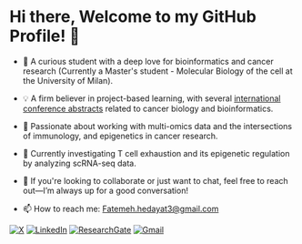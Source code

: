 <!---
HedayatF/HedayatF is a ✨ special ✨ repository because its `README.md` (this file) appears on your GitHub profile.
You can click the Preview link to take a look at your changes.
--->
# Hi there, Welcome to my GitHub Profile! 👋

- 💭 A curious student with a deep love for bioinformatics and cancer research (Currently a Master's student - Molecular Biology of the cell at the University of Milan).
- 💡 A firm believer in project-based learning, with several [international conference abstracts](https://www.researchgate.net/profile/Fatemeh-Hedayat-2) related to cancer biology and bioinformatics.
- 💠 Passionate about working with multi-omics data and the intersections of immunology, and epigenetics in cancer research.
- 🧬 Currently investigating T cell exhaustion and its epigenetic regulation by analyzing scRNA-seq data.

- 🤝 If you're looking to collaborate or just want to chat, feel free to reach out—I’m always up for a good conversation!
- 📫 How to reach me: Fatemeh.hedayat3@gmail.com

[![X](https://img.shields.io/badge/X-000?style=for-the-badge&logo=x)](https://x.com/FatemehHedayat)
[![LinkedIn](https://img.shields.io/badge/LinkedIn-0077B5?style=for-the-badge&logo=linkedin&logoColor=white)](https://www.linkedin.com/in/fatemeh-hedayat/)
[![ResearchGate](https://img.shields.io/badge/ResearchGate-000?style=for-the-badge&logo=researchgate&logoColor=2CA5E0)](https://www.researchgate.net/profile/Fatemeh-Hedayat-2)
[![Gmail](https://img.shields.io/badge/Gmail-333333?style=for-the-badge&logo=gmail&logoColor=red)](mailto:Fatemeh.hedayat3@gmail.com)
